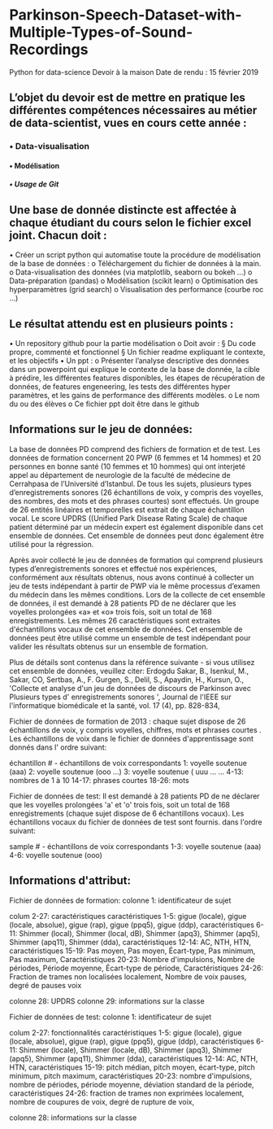 # Parkinson-Speech-Dataset-with-Multiple-Types-of-Sound-Recordings
Python for data-science
Devoir à la maison
Date de rendu : 15 février 2019 

## L’objet du devoir est de mettre en pratique les différentes compétences nécessaires au métier de data-scientist, vues en cours cette année :
### • Data-visualisation
#### • Modélisation
##### • Usage de Git

## Une base de donnée distincte est affectée à chaque étudiant du cours selon le fichier excel joint. Chacun doit :
• Créer un script python qui automatise toute la procédure de modélisation de la base
de données :
o Téléchargement du fichier de données à la main.
o Data-visualisation des données (via matplotlib, seaborn ou bokeh …)
o Data-préparation (pandas)
o Modélisation (scikit learn)
o Optimisation des hyperparamètres (grid search)
o Visualisation des performance (courbe roc …)

## Le résultat attendu est en plusieurs points :
• Un repository github pour la partie modélisation
o Doit avoir :
§ Du code propre, commenté et fonctionnel
§ Un fichier readme expliquant le contexte, et les objectifs
• Un ppt :
o Présenter l’analyse descriptive des données dans un powerpoint qui explique
le contexte de la base de donnée, la cible à prédire, les différentes features
disponibles, les étapes de récupération de données, de features engeneering,
les tests des différentes hyper paramètres, et les gains de performance des
différents modèles.
o Le nom du ou des élèves
o Ce fichier ppt doit être dans le github

## Informations sur le jeu de données:

La base de données PD comprend des fichiers de formation et de test. Les données de formation concernent 20 PWP (6 femmes et 14 hommes) et 20 personnes en bonne santé (10 femmes et 10 hommes) qui ont interjeté appel au département de neurologie de la faculté de médecine de Cerrahpasa de l’Université d’Istanbul. De tous les sujets, plusieurs types d’enregistrements sonores (26 échantillons de voix, y compris des voyelles, des nombres, des mots et des phrases courtes) sont effectués. Un groupe de 26 entités linéaires et temporelles est extrait de chaque échantillon vocal. Le score UPDRS ((Unified Park Disease Rating Scale) de chaque patient déterminé par un médecin expert est également disponible dans cet ensemble de données. Cet ensemble de données peut donc également être utilisé pour la régression. 

Après avoir collecté le jeu de données de formation qui comprend plusieurs types d’enregistrements sonores et effectué nos expériences, conformément aux résultats obtenus, nous avons continué à collecter un jeu de tests indépendant à partir de PWP via le même processus d’examen du médecin dans les mêmes conditions. Lors de la collecte de cet ensemble de données, il est demandé à 28 patients PD de ne déclarer que les voyelles prolongées «a» et «o» trois fois, soit un total de 168 enregistrements. Les mêmes 26 caractéristiques sont extraites d'échantillons vocaux de cet ensemble de données. Cet ensemble de données peut être utilisé comme un ensemble de test indépendant pour valider les résultats obtenus sur un ensemble de formation. 

Plus de détails sont contenus dans la référence suivante - si vous utilisez cet ensemble de données, veuillez citer: 
Erdogdu Sakar, B., Isenkul, M., Sakar, CO, Sertbas, A., F. Gurgen, S., Delil, S., Apaydin, H., Kursun, 
O., 'Collecte et analyse d'un jeu de données de discours de Parkinson avec Plusieurs types d' 
enregistrements sonores ', Journal de l'IEEE sur l'informatique biomédicale et la santé, vol. 17 (4), pp. 828-834, 

Fichier de données de formation de 2013 : 
chaque sujet dispose de 26 échantillons de voix, y compris voyelles, chiffres, mots et 
phrases courtes . Les échantillons de voix dans le fichier de données d'apprentissage sont donnés dans l' 
ordre suivant: 

échantillon # - échantillons de voix correspondants 
1: voyelle soutenue (aaa) 
2: voyelle soutenue (ooo ...) 
3: voyelle soutenue ( uuu ... ... 
4-13: nombres de 1 à 10 
14-17: phrases courtes 
18-26: mots 

Fichier de données de test: 
Il est demandé à 28 patients PD de ne déclarer que les voyelles prolongées 'a' et 'o' trois fois, soit un total de 168 enregistrements (chaque sujet dispose de 6 échantillons vocaux). Les échantillons vocaux du fichier de données de test sont fournis. dans l'ordre suivant: 

sample # - échantillons de voix correspondants 
1-3: voyelle soutenue (aaa) 
4-6: voyelle soutenue (ooo) 


## Informations d'attribut:

Fichier de données de formation: 
colonne 1: identificateur de sujet 

colum 2-27: caractéristiques 
caractéristiques 1-5: gigue (locale), gigue (locale, absolue), gigue (rap), gigue (ppq5), gigue (ddp), 
caractéristiques 6- 11: Shimmer (local), Shimmer (local, dB), Shimmer (apq3), Shimmer (apq5), Shimmer (apq11), Shimmer (dda), 
caractéristiques 12-14: AC, NTH, HTN, 
caractéristiques 15-19: Pas moyen, Pas moyen, Écart-type, Pas minimum, Pas maximum, 
Caractéristiques 20-23: Nombre d'impulsions, Nombre de périodes, Période moyenne, Écart-type de période, Caractéristiques 24-26: Fraction de trames non localisées localement, Nombre de voix pauses, degré de pauses voix 

colonne 28: UPDRS 
colonne 29: informations sur la classe 

Fichier de données de test: 
colonne 1: identificateur de sujet 

colum 2-27: fonctionnalités 
caractéristiques 1-5: gigue (locale), gigue (locale, absolue), gigue (rap), gigue (ppq5), gigue (ddp), 
caractéristiques 6-11: Shimmer (locale), Shimmer (locale, dB), Shimmer (apq3), Shimmer (apq5), Shimmer (apq11), Shimmer (dda), 
caractéristiques 12-14: AC, NTH, HTN, 
caractéristiques 15-19: pitch médian, pitch moyen, écart-type, pitch minimum, pitch maximum, 
caractéristiques 20-23: nombre d'impulsions, nombre de périodes, période moyenne, déviation standard de la période, 
caractéristiques 24-26: fraction de trames non exprimées localement, nombre de coupures de voix, degré de rupture de voix, 

colonne 28: informations sur la classe 
